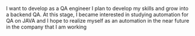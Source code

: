 I want to develop as a QA engineer
I plan to develop my skills and grow into a backend QA.
At this stage, I became interested in studying automation for QA on JAVA and
I hope to realize myself as an automation in the near future in the company that I am working